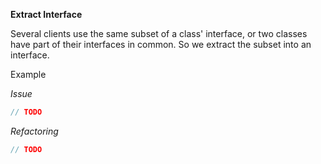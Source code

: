**Extract Interface**

Several clients use the same subset of a class' interface, or two classes have part of their interfaces in common.
So we extract the subset into an interface.

Example

_Issue_

```csharp
// TODO
```

_Refactoring_

```csharp
// TODO
```